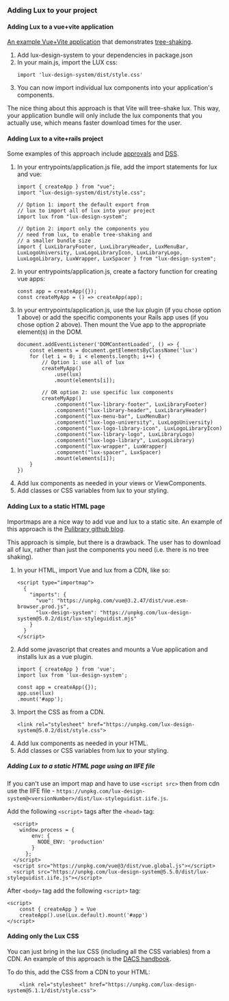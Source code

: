 ### Adding Lux to your project

#### Adding Lux to a vue+vite application

[An example Vue+Vite application](https://github.com/pulibrary/vue-app-with-lux)
that demonstrates [tree-shaking](https://developer.mozilla.org/en-US/docs/Glossary/Tree_shaking).

1. Add lux-design-system to your dependencies in package.json
1. In your main.js, import the LUX css:
    ```
    import 'lux-design-system/dist/style.css'
    ```
1. You can now import individual lux components into
your application's components.

The nice thing about this approach is that Vite will
tree-shake lux.  This way, your application bundle
will only include the lux components that you 
actually use, which means faster download times for the user.

#### Adding Lux to a vite+rails project

Some examples of this approach include [approvals](https://github.com/pulibrary/approvals) and
[DSS](https://github.com/pulibrary/DSS).

1. In your entrypoints/application.js file, add the import statements for lux and vue:
   ```
   import { createApp } from "vue";
   import "lux-design-system/dist/style.css";

   // Option 1: import the default export from
   // lux to import all of lux into your project
   import lux from "lux-design-system";

   // Option 2: import only the components you
   // need from lux, to enable tree-shaking and
   // a smaller bundle size
   import { LuxLibraryFooter, LuxLibraryHeader, LuxMenuBar, LuxLogoUniversity, LuxLogoLibraryIcon, LuxLibraryLogo, LuxLogoLibrary, LuxWrapper, LuxSpacer } from "lux-design-system";
   ```
1. In your entrypoints/application.js, create a factory function
for creating vue apps:
    ```
    const app = createApp({});
    const createMyApp = () => createApp(app);
    ```
1. In your entrypoints/application.js, use the lux plugin (if you chose option 1 above) or add the specific components your
Rails app uses (if you chose option 2 above).  Then mount the
Vue app to the appropriate element(s) in the DOM.
    ```
    document.addEventListener('DOMContentLoaded', () => {
        const elements = document.getElementsByClassName('lux')
        for (let i = 0; i < elements.length; i++) {
            // Option 1: use all of lux
            createMyApp()
                .use(lux)
                .mount(elements[i]);

            // OR option 2: use specific lux components
            createMyApp()
                .component("lux-library-footer", LuxLibraryFooter)
                .component("lux-library-header", LuxLibraryHeader)
                .component("lux-menu-bar", LuxMenuBar)
                .component("lux-logo-university", LuxLogoUniversity)
                .component("lux-logo-library-icon", LuxLogoLibraryIcon)
                .component("lux-library-logo", LuxLibraryLogo)
                .component("lux-logo-library", LuxLogoLibrary)
                .component("lux-wrapper", LuxWrapper)
                .component("lux-spacer", LuxSpacer)
                .mount(elements[i]);
        }
    })
    ```
1. Add lux components as needed in your views or ViewComponents.
1. Add classes or CSS variables from lux to your styling.


#### Adding Lux to a static HTML page

Importmaps are a nice way to add vue and
lux to a static site.  An example of this
approach is the [Pulibrary github blog](https://github.com/pulibrary/pulibrary.github.io).

This approach is simple, but there is a drawback.
The user has to download all of lux, rather than
just the components you need (i.e. there is no
tree shaking).

1. In your HTML, import Vue and lux from a
CDN, like so:
    ```
    <script type="importmap">
      {
        "imports": {
          "vue": "https://unpkg.com/vue@3.2.47/dist/vue.esm-browser.prod.js",
          "lux-design-system": "https://unpkg.com/lux-design-system@5.0.2/dist/lux-styleguidist.mjs"
        }
      }
    </script>
    ```
1. Add some javascript that creates and mounts a
Vue application and installs lux as a vue plugin.
    ```
    import { createApp } from 'vue';
    import lux from 'lux-design-system';

    const app = createApp({});
    app.use(lux)
    .mount('#app');
    ```
1. Import the CSS as from a CDN.
    ```
    <link rel="stylesheet" href="https://unpkg.com/lux-design-system@5.0.2/dist/style.css">
    ```
1. Add lux components as needed in your HTML.
1. Add classes or CSS variables from lux to your styling.

##### Adding Lux to a static HTML page using an IIFE file
If you can't use an import map and have to use `<script src>` then from cdn use the IIFE file - `https://unpkg.com/lux-design-system@<versionNumber>/dist/lux-styleguidist.iife.js`.

Add the following `<script>` tags after the `<head>` tag:
```
  <script>
    window.process = {
        env: {
          NODE_ENV: 'production'
        }
      };
  </script>
  <script src="https://unpkg.com/vue@3/dist/vue.global.js"></script>
  <script src="https://unpkg.com/lux-design-system@5.5.0/dist/lux-styleguidist.iife.js"></script>
```
After `<body>` tag add the following `<script>` tag:
```
<script>
    const { createApp } = Vue
    createApp().use(Lux.default).mount('#app')
</script>
```

#### Adding only the Lux CSS

You can just bring in the lux CSS (including all the CSS variables) from a CDN.
An example of this approach is the [DACS handbook](https://github.com/pulibrary/dacs_handbook).

To do this, add the CSS from a CDN to your HTML:

```
    <link rel="stylesheet" href="https://unpkg.com/lux-design-system@5.1.1/dist/style.css">
```
